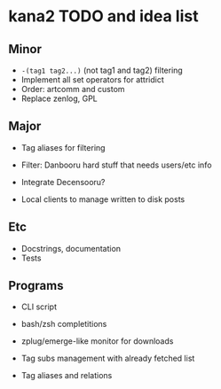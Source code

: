 # kana2 TODO and idea list

## Minor

- `-(tag1 tag2...)` (not tag1 and tag2) filtering
- Implement all set operators for attridict
- Order: artcomm and custom
- Replace zenlog, GPL

## Major

- Tag aliases for filtering
- Filter: Danbooru hard stuff that needs users/etc info
- Integrate Decensooru?

- Local clients to manage written to disk posts

## Etc

- Docstrings, documentation
- Tests

## Programs

- CLI script
- bash/zsh completitions

- zplug/emerge-like monitor for downloads

- Tag subs management with already fetched list
- Tag aliases and relations
